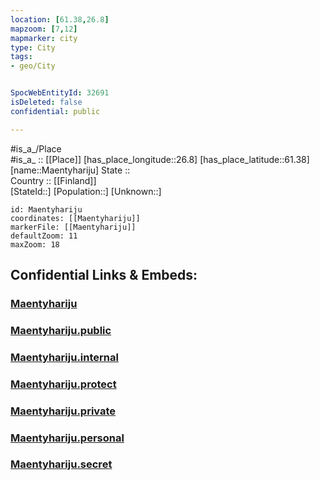 ```yaml
---
location: [61.38,26.8] 
mapzoom: [7,12] 
mapmarker: city 
type: City
tags:
- geo/City


SpocWebEntityId: 32691
isDeleted: false
confidential: public

---
```

#is_a_/Place  
#is_a_ :: [[Place]] 
[has_place_longitude::26.8] 
[has_place_latitude::61.38] 
[name::Maentyhariju] 
State ::  
Country :: [[Finland]]  
[StateId::] 
[Population::] 
[Unknown::] 


```leaflet
id: Maentyhariju
coordinates: [[Maentyhariju]] 
markerFile: [[Maentyhariju]] 
defaultZoom: 11 
maxZoom: 18
```


## Confidential Links & Embeds: 

### [Maentyhariju](/_Standards/Earth/Continent/Europe/Europe~North/Finland/Provinces~Finland/Eastern_Finland/counties~Eastern_Finland/Savonia~South/City/Maentyhariju.md) 

### [Maentyhariju.public](/_public/Earth/Continent/Europe/Europe~North/Finland/Provinces~Finland/Eastern_Finland/counties~Eastern_Finland/Savonia~South/City/Maentyhariju.public.md) 

### [Maentyhariju.internal](/_internal/Earth/Continent/Europe/Europe~North/Finland/Provinces~Finland/Eastern_Finland/counties~Eastern_Finland/Savonia~South/City/Maentyhariju.internal.md) 

### [Maentyhariju.protect](/_protect/Earth/Continent/Europe/Europe~North/Finland/Provinces~Finland/Eastern_Finland/counties~Eastern_Finland/Savonia~South/City/Maentyhariju.protect.md) 

### [Maentyhariju.private](/_private/Earth/Continent/Europe/Europe~North/Finland/Provinces~Finland/Eastern_Finland/counties~Eastern_Finland/Savonia~South/City/Maentyhariju.private.md) 

### [Maentyhariju.personal](/_personal/Earth/Continent/Europe/Europe~North/Finland/Provinces~Finland/Eastern_Finland/counties~Eastern_Finland/Savonia~South/City/Maentyhariju.personal.md) 

### [Maentyhariju.secret](/_secret/Earth/Continent/Europe/Europe~North/Finland/Provinces~Finland/Eastern_Finland/counties~Eastern_Finland/Savonia~South/City/Maentyhariju.secret.md)

